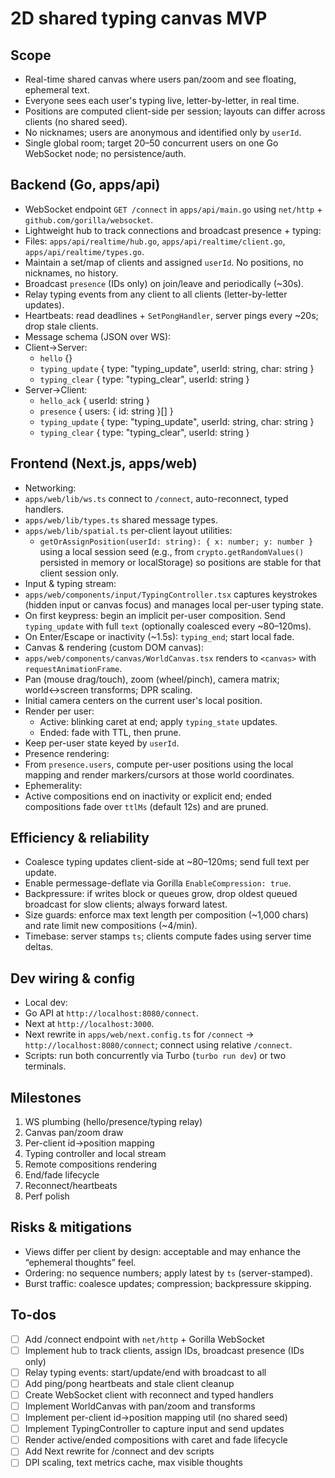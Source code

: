 # 2D shared typing canvas MVP

## Scope

- Real-time shared canvas where users pan/zoom and see floating, ephemeral text.
- Everyone sees each user's typing live, letter-by-letter, in real time.
- Positions are computed client-side per session; layouts can differ across clients (no shared seed).
- No nicknames; users are anonymous and identified only by `userId`.
- Single global room; target 20–50 concurrent users on one Go WebSocket node; no persistence/auth.

## Backend (Go, apps/api)

- WebSocket endpoint `GET /connect` in `apps/api/main.go` using `net/http` + `github.com/gorilla/websocket`.
- Lightweight hub to track connections and broadcast presence + typing:
- Files: `apps/api/realtime/hub.go`, `apps/api/realtime/client.go`, `apps/api/realtime/types.go`.
- Maintain a set/map of clients and assigned `userId`. No positions, no nicknames, no history.
- Broadcast `presence` (IDs only) on join/leave and periodically (~30s).
- Relay typing events from any client to all clients (letter-by-letter updates).
- Heartbeats: read deadlines + `SetPongHandler`, server pings every ~20s; drop stale clients.
- Message schema (JSON over WS):
- Client→Server:
  - `hello` {}
  - `typing_update` { type: "typing_update", userId: string, char: string }
  - `typing_clear` { type: "typing_clear", userId: string }
- Server→Client:
  - `hello_ack` { userId: string }
  - `presence` { users: { id: string }[] }
  - `typing_update` { type: "typing_update", userId: string, char: string }
  - `typing_clear` { type: "typing_clear", userId: string }

## Frontend (Next.js, apps/web)

- Networking:
- `apps/web/lib/ws.ts` connect to `/connect`, auto-reconnect, typed handlers.
- `apps/web/lib/types.ts` shared message types.
- `apps/web/lib/spatial.ts` per-client layout utilities:
  - `getOrAssignPosition(userId: string): { x: number; y: number }` using a local session seed (e.g., from `crypto.getRandomValues()` persisted in memory or localStorage) so positions are stable for that client session only.
- Input & typing stream:
- `apps/web/components/input/TypingController.tsx` captures keystrokes (hidden input or canvas focus) and manages local per-user typing state.
- On first keypress: begin an implicit per-user composition. Send `typing_update` with full `text` (optionally coalesced every ~80–120ms).
- On Enter/Escape or inactivity (~1.5s): `typing_end`; start local fade.
- Canvas & rendering (custom DOM canvas):
- `apps/web/components/canvas/WorldCanvas.tsx` renders to `<canvas>` with `requestAnimationFrame`.
- Pan (mouse drag/touch), zoom (wheel/pinch), camera matrix; world↔screen transforms; DPR scaling.
- Initial camera centers on the current user's local position.
- Render per user:
  - Active: blinking caret at end; apply `typing_state` updates.
  - Ended: fade with TTL, then prune.
- Keep per-user state keyed by `userId`.
- Presence rendering:
- From `presence.users`, compute per-user positions using the local mapping and render markers/cursors at those world coordinates.
- Ephemerality:
- Active compositions end on inactivity or explicit end; ended compositions fade over `ttlMs` (default 12s) and are pruned.

## Efficiency & reliability

- Coalesce typing updates client-side at ~80–120ms; send full text per update.
- Enable permessage-deflate via Gorilla `EnableCompression: true`.
- Backpressure: if writes block or queues grow, drop oldest queued broadcast for slow clients; always forward latest.
- Size guards: enforce max text length per composition (~1,000 chars) and rate limit new compositions (~4/min).
- Timebase: server stamps `ts`; clients compute fades using server time deltas.

## Dev wiring & config

- Local dev:
- Go API at `http://localhost:8080/connect`.
- Next at `http://localhost:3000`.
- Next rewrite in `apps/web/next.config.ts` for `/connect` → `http://localhost:8080/connect`; connect using relative `/connect`.
- Scripts: run both concurrently via Turbo (`turbo run dev`) or two terminals.

## Milestones

1. WS plumbing (hello/presence/typing relay)
2. Canvas pan/zoom draw
3. Per-client id→position mapping
4. Typing controller and local stream
5. Remote compositions rendering
6. End/fade lifecycle
7. Reconnect/heartbeats
8. Perf polish

## Risks & mitigations

- Views differ per client by design: acceptable and may enhance the “ephemeral thoughts” feel.
- Ordering: no sequence numbers; apply latest by `ts` (server-stamped).
- Burst traffic: coalesce updates; compression; backpressure skipping.

## To-dos

- [ ] Add /connect endpoint with `net/http` + Gorilla WebSocket
- [ ] Implement hub to track clients, assign IDs, broadcast presence (IDs only)
- [ ] Relay typing events: start/update/end with broadcast to all
- [ ] Add ping/pong heartbeats and stale client cleanup
- [ ] Create WebSocket client with reconnect and typed handlers
- [ ] Implement WorldCanvas with pan/zoom and transforms
- [ ] Implement per-client id→position mapping util (no shared seed)
- [ ] Implement TypingController to capture input and send updates
- [ ] Render active/ended compositions with caret and fade lifecycle
- [ ] Add Next rewrite for /connect and dev scripts
- [ ] DPI scaling, text metrics cache, max visible thoughts

